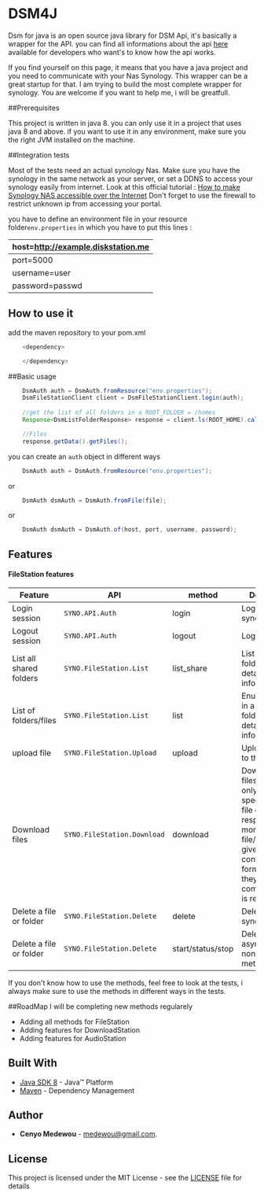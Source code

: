 # DSM4J


Dsm for java is an open source java library for DSM Api, it's basically a wrapper for the API.
you can find all informations about the api [here](https://global.download.synology.com/download/Document/Software/DeveloperGuide/Package/FileStation/All/enu/Synology_File_Station_API_Guide.pdf) available for developers who want's to know how the api works.

If you find yourself on this page, it means that you have a java project and you need to communicate with your Nas Synology.
This wrapper can be a great startup for that.
I am trying to build the most complete wrapper for synology.
You are welcome if you want to help me, i will be greatfull.

##Prerequisites

This project is written in java 8. you can only use it in a project that uses java 8 and above.
if you want to use it in any environment, make sure you the right JVM installed on the machine.

##Integration tests

Most of the tests need an actual synology Nas. 
Make sure you have the synology in the same network as your server, or set a DDNS to access your synology easily from internet. Look at this official tutorial : [How to make Synology NAS accessible over the Internet](https://www.synology.com/en-global/knowledgebase/DSM/tutorial/Network/How_to_make_Synology_NAS_accessible_over_the_Internet)
Don't forget to use the firewall to restrict unknown ip from accessing your portal.

you have to define an environment file  in your resource folder``env.properties`` in which you have to put this lines :

| host=http://example.diskstation.me |                                                             
| --- |                                                                     
| port=5000 | 
| username=user  | 
| password=passwd   | 

## How to use it

add the maven repository to your pom.xml

```java
    <dependency>

    </dependency>
```

##Basic usage


```java
    DsmAuth auth = DsmAuth.fromResource("env.properties");
    DsmFileStationClient client = DsmFileStationClient.login(auth);
    
    //get the list of all folders in a ROOT_FOLDER = /homes
    Response<DsmListFolderResponse> response = client.ls(ROOT_HOME).call();

    //Files
    response.getData().getFiles();
```

you can create an ``auth`` object in different ways

```java
    DsmAuth auth = DsmAuth.fromResource("env.properties");
```
or
```java
    DsmAuth dsmAuth = DsmAuth.fromFile(file);
```
or
```java
    DsmAuth dsmAuth = DsmAuth.of(host, port, username, password);
```

## Features

#### FileStation features

| Feature                   | API                           | method            | Description                                                           
| ---                       | ---                           |---                |---                                                                   
| Login session             | `SYNO.API.Auth`               | login             | Login to synology dsm
| Logout session            | `SYNO.API.Auth`               | logout            | Logout 
| List all shared folders   | `SYNO.FileStation.List`       | list_share        | List all shared folders,  and get detailed file information
| List of folders/files     | `SYNO.FileStation.List`       | list              | Enumerate files in a shared folder, and get detailed file information
| upload file               | `SYNO.FileStation.Upload`     | upload            | Upload content to the cloud.
| Download files            | `SYNO.FileStation.Download`   | download          | Download files/folders. If only one file is specified, the file content is responded. If more than one file/folder is given, binary content in ZIP format which they are compressed to is responded.
| Delete a file or folder   | `SYNO.FileStation.Delete`     | delete            | Delete file synchoniously                                                                                 
| Delete a file or folder   | `SYNO.FileStation.Delete`     | start/status/stop | Delete file asynchoniously, non-blocking method     

If you don't know how to use the methods, feel free to look at the tests, i always make sure to use the methods in different ways in the tests.

##RoadMap
I will be completing new methods regularely

 * Adding all methods for FileStation
 * Adding features for DownloadStation
 * Adding features for AudioStation
 
## Built With
* [Java SDK 8](https://www.oracle.com/technetwork/java/javase/downloads/jdk8-downloads-2133151.html) -  Java™ Platform
* [Maven](https://maven.apache.org/) - Dependency Management

## Author
* **Cenyo Medewou** - [medewou@gmail.com](mailto:medewou@gmail.com). 
 
## License
This project is licensed under the MIT License - see the [LICENSE](LICENSE) file for details                                                                        

